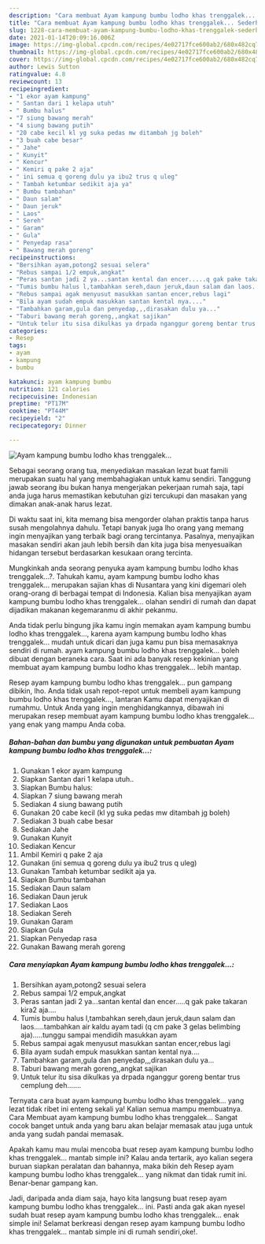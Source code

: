 ```yaml
---
description: "Cara membuat Ayam kampung bumbu lodho khas trenggalek... Sederhana dan Mudah Dibuat"
title: "Cara membuat Ayam kampung bumbu lodho khas trenggalek... Sederhana dan Mudah Dibuat"
slug: 1228-cara-membuat-ayam-kampung-bumbu-lodho-khas-trenggalek-sederhana-dan-mudah-dibuat
date: 2021-01-14T20:09:16.006Z
image: https://img-global.cpcdn.com/recipes/4e02717fce600ab2/680x482cq70/ayam-kampung-bumbu-lodho-khas-trenggalek-foto-resep-utama.jpg
thumbnail: https://img-global.cpcdn.com/recipes/4e02717fce600ab2/680x482cq70/ayam-kampung-bumbu-lodho-khas-trenggalek-foto-resep-utama.jpg
cover: https://img-global.cpcdn.com/recipes/4e02717fce600ab2/680x482cq70/ayam-kampung-bumbu-lodho-khas-trenggalek-foto-resep-utama.jpg
author: Lewis Sutton
ratingvalue: 4.8
reviewcount: 13
recipeingredient:
- "1 ekor ayam kampung"
- " Santan dari 1 kelapa utuh"
- " Bumbu halus"
- "7 siung bawang merah"
- "4 siung bawang putih"
- "20 cabe kecil kl yg suka pedas mw ditambah jg boleh"
- "3 buah cabe besar"
- " Jahe"
- " Kunyit"
- " Kencur"
- " Kemiri q pake 2 aja"
- " ini semua q goreng dulu ya ibu2 trus q uleg"
- " Tambah ketumbar sedikit aja ya"
- " Bumbu tambahan"
- " Daun salam"
- " Daun jeruk"
- " Laos"
- " Sereh"
- " Garam"
- " Gula"
- " Penyedap rasa"
- " Bawang merah goreng"
recipeinstructions:
- "Bersihkan ayam,potong2 sesuai selera"
- "Rebus sampai 1/2 empuk,angkat"
- "Peras santan jadi 2 ya...santan kental dan encer.....q gak pake takaran kira2 aja...."
- "Tumis bumbu halus l,tambahkan sereh,daun jeruk,daun salam dan laos.....tambahkan air kaldu ayam tadi (q cm pake 3 gelas belimbing aja).....tunggu sampai mendidih masukkan ayam"
- "Rebus sampai agak menyusut masukkan santan encer,rebus lagi"
- "Bila ayam sudah empuk masukkan santan kental nya...."
- "Tambahkan garam,gula dan penyedap,,,dirasakan dulu ya..."
- "Taburi bawang merah goreng,,angkat sajikan"
- "Untuk telur itu sisa dikulkas ya drpada nganggur goreng bentar trus cemplung deh......."
categories:
- Resep
tags:
- ayam
- kampung
- bumbu

katakunci: ayam kampung bumbu 
nutrition: 121 calories
recipecuisine: Indonesian
preptime: "PT17M"
cooktime: "PT44M"
recipeyield: "2"
recipecategory: Dinner

---
```



![Ayam kampung bumbu lodho khas trenggalek...](https://img-global.cpcdn.com/recipes/4e02717fce600ab2/680x482cq70/ayam-kampung-bumbu-lodho-khas-trenggalek-foto-resep-utama.jpg)

Sebagai seorang orang tua, menyediakan masakan lezat buat famili merupakan suatu hal yang membahagiakan untuk kamu sendiri. Tanggung jawab seorang ibu bukan hanya mengerjakan pekerjaan rumah saja, tapi anda juga harus memastikan kebutuhan gizi tercukupi dan masakan yang dimakan anak-anak harus lezat.

Di waktu  saat ini, kita memang bisa mengorder olahan praktis tanpa harus susah mengolahnya dahulu. Tetapi banyak juga lho orang yang memang ingin menyajikan yang terbaik bagi orang tercintanya. Pasalnya, menyajikan masakan sendiri akan jauh lebih bersih dan kita juga bisa menyesuaikan hidangan tersebut berdasarkan kesukaan orang tercinta. 



Mungkinkah anda seorang penyuka ayam kampung bumbu lodho khas trenggalek...?. Tahukah kamu, ayam kampung bumbu lodho khas trenggalek... merupakan sajian khas di Nusantara yang kini digemari oleh orang-orang di berbagai tempat di Indonesia. Kalian bisa menyajikan ayam kampung bumbu lodho khas trenggalek... olahan sendiri di rumah dan dapat dijadikan makanan kegemaranmu di akhir pekanmu.

Anda tidak perlu bingung jika kamu ingin memakan ayam kampung bumbu lodho khas trenggalek..., karena ayam kampung bumbu lodho khas trenggalek... mudah untuk dicari dan juga kamu pun bisa memasaknya sendiri di rumah. ayam kampung bumbu lodho khas trenggalek... boleh dibuat dengan beraneka cara. Saat ini ada banyak resep kekinian yang membuat ayam kampung bumbu lodho khas trenggalek... lebih mantap.

Resep ayam kampung bumbu lodho khas trenggalek... pun gampang dibikin, lho. Anda tidak usah repot-repot untuk membeli ayam kampung bumbu lodho khas trenggalek..., lantaran Kamu dapat menyajikan di rumahmu. Untuk Anda yang ingin menghidangkannya, dibawah ini merupakan resep membuat ayam kampung bumbu lodho khas trenggalek... yang enak yang mampu Anda coba.

<!--inarticleads1-->

##### Bahan-bahan dan bumbu yang digunakan untuk pembuatan Ayam kampung bumbu lodho khas trenggalek...:

1. Gunakan 1 ekor ayam kampung
1. Siapkan  Santan dari 1 kelapa utuh..
1. Siapkan  Bumbu halus:
1. Siapkan 7 siung bawang merah
1. Sediakan 4 siung bawang putih
1. Gunakan 20 cabe kecil (kl yg suka pedas mw ditambah jg boleh)
1. Sediakan 3 buah cabe besar
1. Sediakan  Jahe
1. Gunakan  Kunyit
1. Sediakan  Kencur
1. Ambil  Kemiri q pake 2 aja
1. Gunakan  (ini semua q goreng dulu ya ibu2 trus q uleg)
1. Gunakan  Tambah ketumbar sedikit aja ya.
1. Siapkan  Bumbu tambahan
1. Sediakan  Daun salam
1. Sediakan  Daun jeruk
1. Sediakan  Laos
1. Sediakan  Sereh
1. Gunakan  Garam
1. Siapkan  Gula
1. Siapkan  Penyedap rasa
1. Gunakan  Bawang merah goreng




<!--inarticleads2-->

##### Cara menyiapkan Ayam kampung bumbu lodho khas trenggalek...:

1. Bersihkan ayam,potong2 sesuai selera
1. Rebus sampai 1/2 empuk,angkat
1. Peras santan jadi 2 ya...santan kental dan encer.....q gak pake takaran kira2 aja....
1. Tumis bumbu halus l,tambahkan sereh,daun jeruk,daun salam dan laos.....tambahkan air kaldu ayam tadi (q cm pake 3 gelas belimbing aja).....tunggu sampai mendidih masukkan ayam
1. Rebus sampai agak menyusut masukkan santan encer,rebus lagi
1. Bila ayam sudah empuk masukkan santan kental nya....
1. Tambahkan garam,gula dan penyedap,,,dirasakan dulu ya...
1. Taburi bawang merah goreng,,angkat sajikan
1. Untuk telur itu sisa dikulkas ya drpada nganggur goreng bentar trus cemplung deh.......




Ternyata cara buat ayam kampung bumbu lodho khas trenggalek... yang lezat tidak ribet ini enteng sekali ya! Kalian semua mampu membuatnya. Cara Membuat ayam kampung bumbu lodho khas trenggalek... Sangat cocok banget untuk anda yang baru akan belajar memasak atau juga untuk anda yang sudah pandai memasak.

Apakah kamu mau mulai mencoba buat resep ayam kampung bumbu lodho khas trenggalek... mantab simple ini? Kalau anda tertarik, ayo kalian segera buruan siapkan peralatan dan bahannya, maka bikin deh Resep ayam kampung bumbu lodho khas trenggalek... yang nikmat dan tidak rumit ini. Benar-benar gampang kan. 

Jadi, daripada anda diam saja, hayo kita langsung buat resep ayam kampung bumbu lodho khas trenggalek... ini. Pasti anda gak akan nyesel sudah buat resep ayam kampung bumbu lodho khas trenggalek... enak simple ini! Selamat berkreasi dengan resep ayam kampung bumbu lodho khas trenggalek... mantab simple ini di rumah sendiri,oke!.

